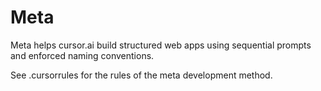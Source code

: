 # Meta

Meta helps cursor.ai build structured web apps using sequential prompts and enforced naming conventions.

See .cursorrules for the rules of the meta development method.